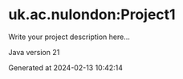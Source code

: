 # uk.ac.nulondon:Project1

Write your project description here...

Java version 21

Generated at 2024-02-13 10:42:14

